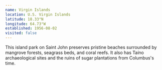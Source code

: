 ```yaml
---
name: Virgin Islands
location: U.S. Virgin Islands
latitude: 18.33°N
longitude: 64.73°W
established: 1956-08-02
visited: false
---
```


This island park on Saint John preserves pristine beaches surrounded by mangrove forests, seagrass beds, and coral reefs. It also has Taíno archaeological sites and the ruins of sugar plantations from Columbus's time.
